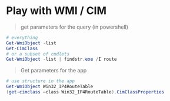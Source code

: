# Play with WMI / CIM

> get parameters for the query (in powershell)

```powershell
# everything
Get-WmiObject -list
Get-CimClass
# or a subset of cmdlets
Get-WmiObject -list | findstr.exe /I route
```

> Get parameters for the app

```powershell
# use structure in the app
Get-WmiObject Win32_IP4RouteTable
(get-cimclass –class Win32_IP4RouteTable).CimClassProperties
```
